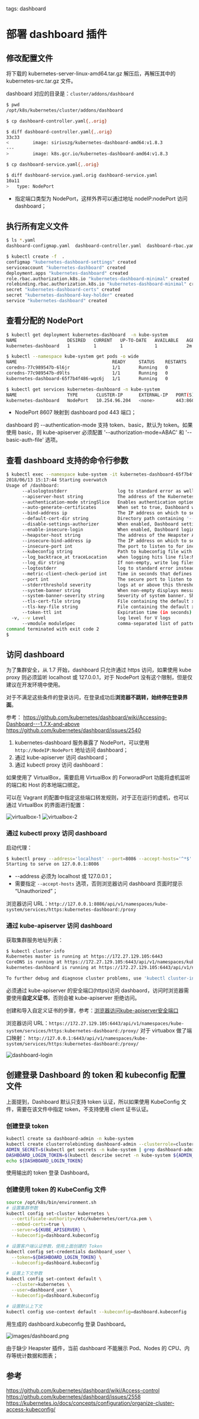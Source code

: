 <!-- toc -->

tags: dashboard

# 部署 dashboard 插件

## 修改配置文件

将下载的 kubernetes-server-linux-amd64.tar.gz 解压后，再解压其中的 kubernetes-src.tar.gz 文件。

dashboard 对应的目录是：`cluster/addons/dashboard`

``` bash
$ pwd
/opt/k8s/kubernetes/cluster/addons/dashboard

$ cp dashboard-controller.yaml{,.orig}

$ diff dashboard-controller.yaml{,.orig}
33c33
<         image: siriuszg/kubernetes-dashboard-amd64:v1.8.3
---
>         image: k8s.gcr.io/kubernetes-dashboard-amd64:v1.8.3

$ cp dashboard-service.yaml{,.orig}

$ diff dashboard-service.yaml.orig dashboard-service.yaml
10a11
>   type: NodePort
```
+ 指定端口类型为 NodePort，这样外界可以通过地址 nodeIP:nodePort 访问 dashboard；

## 执行所有定义文件

``` bash
$ ls *.yaml
dashboard-configmap.yaml  dashboard-controller.yaml  dashboard-rbac.yaml  dashboard-secret.yaml  dashboard-service.yaml

$ kubectl create -f  .
configmap "kubernetes-dashboard-settings" created
serviceaccount "kubernetes-dashboard" created
deployment.apps "kubernetes-dashboard" created
role.rbac.authorization.k8s.io "kubernetes-dashboard-minimal" created
rolebinding.rbac.authorization.k8s.io "kubernetes-dashboard-minimal" created
secret "kubernetes-dashboard-certs" created
secret "kubernetes-dashboard-key-holder" created
service "kubernetes-dashboard" created
```

## 查看分配的 NodePort

``` bash
$ kubectl get deployment kubernetes-dashboard  -n kube-system
NAME                   DESIRED   CURRENT   UP-TO-DATE   AVAILABLE   AGE
kubernetes-dashboard   1         1         1            1           2m

$ kubectl --namespace kube-system get pods -o wide
NAME                                    READY     STATUS    RESTARTS   AGE       IP            NODE
coredns-77c989547b-6l6jr                1/1       Running   0          58m       172.30.39.3   kube-node3
coredns-77c989547b-d9lts                1/1       Running   0          58m       172.30.81.3   kube-node1
kubernetes-dashboard-65f7b4f486-wgc6j   1/1       Running   0          2m        172.30.81.5   kube-node1

$ kubectl get services kubernetes-dashboard -n kube-system
NAME                   TYPE       CLUSTER-IP      EXTERNAL-IP   PORT(S)        AGE
kubernetes-dashboard   NodePort   10.254.96.204   <none>        443:8607/TCP   2m
```
+ NodePort 8607 映射到 dashboard pod 443 端口；

dashboard 的 --authentication-mode 支持 token、basic，默认为 token。如果使用 basic，则  kube-apiserver 必须配置 '--authorization-mode=ABAC' 和 '--basic-auth-file' 选项。

## 查看 dashboard 支持的命令行参数

``` bash
$ kubectl exec --namespace kube-system -it kubernetes-dashboard-65f7b4f486-wgc6j  -- /dashboard --help
2018/06/13 15:17:44 Starting overwatch
Usage of /dashboard:
      --alsologtostderr                   log to standard error as well as files
      --apiserver-host string             The address of the Kubernetes Apiserver to connect to in the format of protocol://address:port, e.g., http://localhost:8080. If not specified, the assumption is that the binary runs inside a Kubernetes cluster and local discovery is attempted.
      --authentication-mode stringSlice   Enables authentication options that will be reflected on login screen. Supported values: token, basic. Default: token.Note that basic option should only be used if apiserver has '--authorization-mode=ABAC' and '--basic-auth-file' flags set. (default [token])
      --auto-generate-certificates        When set to true, Dashboard will automatically generate certificates used to serve HTTPS. Default: false.
      --bind-address ip                   The IP address on which to serve the --secure-port (set to 0.0.0.0 for all interfaces). (default 0.0.0.0)
      --default-cert-dir string           Directory path containing '--tls-cert-file' and '--tls-key-file' files. Used also when auto-generating certificates flag is set. (default "/certs")
      --disable-settings-authorizer       When enabled, Dashboard settings page will not require user to be logged in and authorized to access settings page.
      --enable-insecure-login             When enabled, Dashboard login view will also be shown when Dashboard is not served over HTTPS. Default: false.
      --heapster-host string              The address of the Heapster Apiserver to connect to in the format of protocol://address:port, e.g., http://localhost:8082. If not specified, the assumption is that the binary runs inside a Kubernetes cluster and service proxy will be used.
      --insecure-bind-address ip          The IP address on which to serve the --port (set to 0.0.0.0 for all interfaces). (default 127.0.0.1)
      --insecure-port int                 The port to listen to for incoming HTTP requests. (default 9090)
      --kubeconfig string                 Path to kubeconfig file with authorization and master location information.
      --log_backtrace_at traceLocation    when logging hits line file:N, emit a stack trace (default :0)
      --log_dir string                    If non-empty, write log files in this directory
      --logtostderr                       log to standard error instead of files
      --metric-client-check-period int    Time in seconds that defines how often configured metric client health check should be run. Default: 30 seconds. (default 30)
      --port int                          The secure port to listen to for incoming HTTPS requests. (default 8443)
      --stderrthreshold severity          logs at or above this threshold go to stderr (default 2)
      --system-banner string              When non-empty displays message to Dashboard users. Accepts simple HTML tags. Default: ''.
      --system-banner-severity string     Severity of system banner. Should be one of 'INFO|WARNING|ERROR'. Default: 'INFO'. (default "INFO")
      --tls-cert-file string              File containing the default x509 Certificate for HTTPS.
      --tls-key-file string               File containing the default x509 private key matching --tls-cert-file.
      --token-ttl int                     Expiration time (in seconds) of JWE tokens generated by dashboard. Default: 15 min. 0 - never expires (default 900)
  -v, --v Level                           log level for V logs
      --vmodule moduleSpec                comma-separated list of pattern=N settings for file-filtered logging
command terminated with exit code 2
$
```

## 访问 dashboard

为了集群安全，从 1.7 开始，dashboard 只允许通过 https 访问，如果使用 kube proxy 则必须监听 localhost 或 127.0.0.1，对于 NodePort 没有这个限制，但是仅建议在开发环境中使用。

对于不满足这些条件的登录访问，在登录成功后**浏览器不跳转，始终停在登录界面**。

参考：
https://github.com/kubernetes/dashboard/wiki/Accessing-Dashboard---1.7.X-and-above
https://github.com/kubernetes/dashboard/issues/2540

1. kubernetes-dashboard 服务暴露了 NodePort，可以使用 `http://NodeIP:NodePort` 地址访问 dashboard；
1. 通过 kube-apiserver 访问 dashboard；
1. 通过 kubectl proxy 访问 dashboard：

如果使用了 VirtualBox，需要启用 VirtualBox 的 ForworadPort 功能将虚机监听的端口和 Host 的本地端口绑定。

可以在 Vagrant 的配置中指定这些端口转发规则，对于正在运行的虚机，也可以通过 VirtualBox 的界面进行配置：

![virtualbox-1](./images/virtualbox-1.png)
![virtualbox-2](./images/virtualbox-2.png)

### 通过 kubectl proxy 访问 dashboard

启动代理：

``` bash
$ kubectl proxy --address='localhost' --port=8086 --accept-hosts='^*$'
Starting to serve on 127.0.0.1:8086
```
+ --address 必须为 localhost 或 127.0.0.1；
+ 需要指定 `--accept-hosts` 选项，否则浏览器访问 dashboard 页面时提示 “Unauthorized”；

浏览器访问 URL：`http://127.0.0.1:8086/api/v1/namespaces/kube-system/services/https:kubernetes-dashboard:/proxy`

### 通过 kube-apiserver 访问 dashboard

获取集群服务地址列表：

``` bash
$ kubectl cluster-info
Kubernetes master is running at https://172.27.129.105:6443
CoreDNS is running at https://172.27.129.105:6443/api/v1/namespaces/kube-system/services/coredns:dns/proxy
kubernetes-dashboard is running at https://172.27.129.105:6443/api/v1/namespaces/kube-system/services/https:kubernetes-dashboard:/proxy

To further debug and diagnose cluster problems, use 'kubectl cluster-info dump'.
```

必须通过 kube-apiserver 的安全端口(https)访问 dashbaord，访问时浏览器需要使用**自定义证书**，否则会被 kube-apiserver 拒绝访问。

创建和导入自定义证书的步骤，参考：[浏览器访问kube-apiserver安全端口](浏览器访问kube-apiserver安全端口.md)

浏览器访问 URL：`https://172.27.129.105:6443/api/v1/namespaces/kube-system/services/https:kubernetes-dashboard:/proxy/`
对于 virtuabox 做了端口映射： `http://127.0.0.1:6443/api/v1/namespaces/kube-system/services/https:kubernetes-dashboard:/proxy/`

![dashboard-login](./images/dashboard-login.png)

## 创建登录 Dashboard 的 token 和 kubeconfig 配置文件

上面提到，Dashboard 默认只支持 token 认证，所以如果使用 KubeConfig 文件，需要在该文件中指定 token，不支持使用 client 证书认证。

### 创建登录 token

``` bash
kubectl create sa dashboard-admin -n kube-system
kubectl create clusterrolebinding dashboard-admin --clusterrole=cluster-admin --serviceaccount=kube-system:dashboard-admin
ADMIN_SECRET=$(kubectl get secrets -n kube-system | grep dashboard-admin | awk '{print $1}')
DASHBOARD_LOGIN_TOKEN=$(kubectl describe secret -n kube-system ${ADMIN_SECRET} | grep -E '^token' | awk '{print $2}')
echo ${DASHBOARD_LOGIN_TOKEN}
```

使用输出的 token 登录 Dashboard。

### 创建使用 token 的 KubeConfig 文件

``` bash
source /opt/k8s/bin/environment.sh
# 设置集群参数
kubectl config set-cluster kubernetes \
  --certificate-authority=/etc/kubernetes/cert/ca.pem \
  --embed-certs=true \
  --server=${KUBE_APISERVER} \
  --kubeconfig=dashboard.kubeconfig

# 设置客户端认证参数，使用上面创建的 Token
kubectl config set-credentials dashboard_user \
  --token=${DASHBOARD_LOGIN_TOKEN} \
  --kubeconfig=dashboard.kubeconfig

# 设置上下文参数
kubectl config set-context default \
  --cluster=kubernetes \
  --user=dashboard_user \
  --kubeconfig=dashboard.kubeconfig

# 设置默认上下文
kubectl config use-context default --kubeconfig=dashboard.kubeconfig
```

用生成的 dashboard.kubeconfig  登录 Dashboard。

![images/dashboard.png](images/dashboard.png)

由于缺少 Heapster 插件，当前 dashboard 不能展示 Pod、Nodes 的 CPU、内存等统计数据和图表；

## 参考
https://github.com/kubernetes/dashboard/wiki/Access-control
https://github.com/kubernetes/dashboard/issues/2558
https://kubernetes.io/docs/concepts/configuration/organize-cluster-access-kubeconfig/
